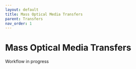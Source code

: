 ```yaml
---
layout: default
title: Mass Optical Media Transfers
parent: Transfers
nav_order: 1
---
```

# Mass Optical Media Transfers

Workflow in progress
